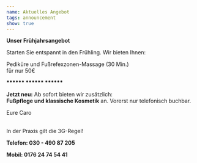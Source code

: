 ```yaml
---
name: Aktuelles Angebot
tags: announcement
show: true
---
```

**Unser Frühjahrsangebot**

Starten Sie entspannt in den Frühling.
Wir bieten Ihnen:

Pediküre und Fußrefexzonen-Massage (30 Min.)
</br >für nur 50€

**\*\*\*\*\*\* \*\*\*\*\*\* \*\*\*\*\*\*** 

**Jetzt neu:**
Ab sofort bieten wir zusätzlich: </br >
**Fußpflege und klassische Kosmetik** an. Vorerst nur telefonisch buchbar.</br >

Eure Caro

</br >In der Praxis gilt die 3G-Regel!</br >

**Telefon: 030 - 490 87 205</br >**

**Mobil: 0176 24 74 54 41**
</br ></br >